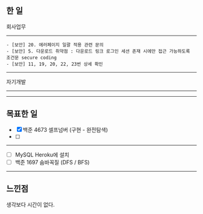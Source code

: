 ## 한 일
회사업무

---
    - [보안] 20. 에러페이지 일괄 적용 관련 문의
    - [보안] 5. 다운로드 취약점 : 다운로드 링크 로그인 세션 존재 시에만 접근 가능하도록 조건문 secure coding
    - [보안] 11, 19, 20, 22, 23번 상세 확인 
---

자기개발

---

---

## 목표한 일
- [x] 백준 4673 셀프넘버 (구현 - 완전탐색)
- [ ] 

---
   - [ ] MySQL Heroku에 설치
   - [ ] 백준 1697 숨바꼭질 (DFS / BFS)
---

## 느낀점
생각보다 시간이 없다.